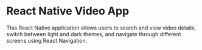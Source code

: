 # React Native Video App
This React Native application allows users to search and view video details, switch between light and dark themes, and navigate through different screens using React Navigation.
